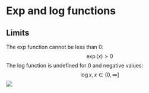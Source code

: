 # Exp and log functions

## Limits

The exp function cannot be less than 0: $$
\exp(x)>0
$$
The log function is undefined for 0 and negative values: $$
\log x,x \in (0,\infty]
$$
![](Media/Pasted%20image%2020250310162350.png)